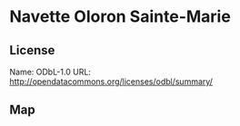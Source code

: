# Navette Oloron Sainte-Marie
    
## License

Name: ODbL-1.0
URL: http://opendatacommons.org/licenses/odbl/summary/

## Map

<WorldMap topic="stefan/public-transport/Navette_Oloron_Sainte_Marie/vehicle_positions/#" />
